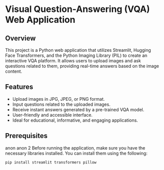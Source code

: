# Visual Question-Answering (VQA) Web Application

## Overview

This project is a Python web application that utilizes Streamlit, Hugging Face Transformers, and the Python Imaging Library (PIL) to create an interactive VQA platform. It allows users to upload images and ask questions related to them, providing real-time answers based on the image content.

## Features

- Upload images in JPG, JPEG, or PNG format.
- Input questions related to the uploaded images.
- Receive instant answers generated by a pre-trained VQA model.
- User-friendly and accessible interface.
- Ideal for educational, informative, and engaging applications.

## Prerequisites
anon
anon 2
Before running the application, make sure you have the necessary libraries installed. You can install them using the following:

```bash
pip install streamlit transformers pillow

